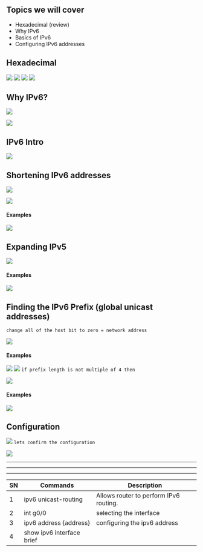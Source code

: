 
## Topics we will cover
- Hexadecimal (review)
- Why IPv6
- Basics of IPv6
- Configuring IPv6 addresses

## Hexadecimal

![](images/Pasted%20image%2020231105123759.png)
![](images/Pasted%20image%2020231105123815.png)
![](images/Pasted%20image%2020231105123842.png)
![](images/Pasted%20image%2020231105123902.png)


## Why  IPv6?
![](images/Pasted%20image%2020231105124535.png)

![](images/Pasted%20image%2020231105124712.png)


## IPv6 Intro
![](images/Pasted%20image%2020231105125056.png)

## Shortening IPv6 addresses
![](images/Pasted%20image%2020231105125230.png)

![](images/Pasted%20image%2020231105125328.png)

#### Examples
![](images/Pasted%20image%2020231105125545.png)


## Expanding IPv5
![](images/Pasted%20image%2020231105125704.png)

#### Examples
![](images/Pasted%20image%2020231105125946.png)


## Finding the IPv6 Prefix (global unicast addresses)
`change all of the host bit to zero = network address`

![](images/Pasted%20image%2020231105144200.png)

#### Examples
![](images/Pasted%20image%2020231105144407.png)
![](images/Pasted%20image%2020231105144518.png)
`if prefix length is not multiple of 4 then `

![](images/Pasted%20image%2020231105144912.png)

#### Examples
![](images/Pasted%20image%2020231105144953.png)


## Configuration

![](images/Pasted%20image%2020231105145145.png)
`lets confirm the configuration`

![](images/Pasted%20image%2020231105145649.png)

---
----
----


|SN| **Commands**      | Description |
|---| ----------- | ----------- |
|1| ipv6 unicast-routing      |Allows router to perform IPv6 routing.    |
|2| int g0/0| selecting the interface|
|3| ipv6 address {address}|configuring the  ipv6 address |
|4|show ipv6 interface brief ||

